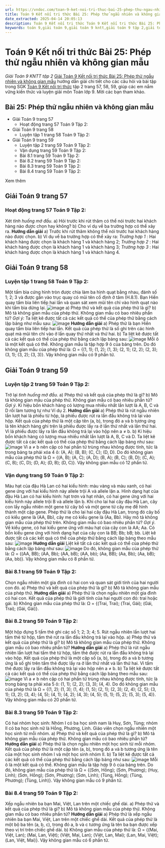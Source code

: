 ```yaml
---
url: https://vndoc.com/toan-9-ket-noi-tri-thuc-bai-25-phep-thu-ngau-nhien-va-khong-gian-mau-334329
title: Toán 9 Kết nối tri thức Bài 25: Phép thử ngẫu nhiên và không gian mẫu - Giải Toán 9 KNTT tập 2 - VnDoc.com
date_extracted: 2025-04-14 20:05:13
description: Toán 9 Kết nối tri thức Toán 9 Kết nối tri thức Bài 25: Phép thử ngẫu nhiên và không gian mẫu hướng dẫn giải chi tiết các câu hỏi và bài tập trong SGK Toán 9 Kết nối tri thức tập 2.
keywords: toán 9,giải toán 9,giải toán 9 kntt,giải toán 9 tập 2,giải toán 9 kết nối tri thức,toán 9 kết nối tri thức tập 2,Toán 9 Kết nối tri thức bài Bài 25 Phép thử ngẫu nhiên và không gian mẫu,giải Toán 9 Kết nối tri thức Bài 25 Phép thử ngẫu nhiên và không gian mẫu,giải toán 9 kntt Bài 25 Phép thử ngẫu nhiên và không gian mẫu,toán 9 kết nối tri thức tập 2 trang 58,toán 9 kết nối tri thức tập 2 trang 59,Bài 25 Phép thử ngẫu nhiên và không gian mẫu
---
```


# Toán 9 Kết nối tri thức Bài 25: Phép thử ngẫu nhiên và không gian mẫu
 _Giải Toán 9 KNTT tập 2_
[Giải Toán 9 Kết nối tri thức Bài 25: Phép thử ngẫu nhiên và không gian mẫu](<https://vndoc.com/toan-9-ket-noi-tri-thuc-bai-25-phep-thu-ngau-nhien-va-khong-gian-mau-334329>) hướng dẫn giải chi tiết cho các câu hỏi và bài tập trong SGK [Toán 9 Kết nối tri thức](<https://vndoc.com/toan-9-ket-noi-tri-thuc>) tập 2 trang 57, 58, 59, giúp các em nắm vững kiến thức và luyện giải môn Toán lớp 9. Mời các bạn tham khảo.
## Bài 25: Phép thử ngẫu nhiên và không gian mẫu
  * Giải Toán 9 trang 57
    * Hoạt động trang 57 Toán 9 Tập 2: 
  * Giải Toán 9 trang 58
    * Luyện tập 1 trang 58 Toán 9 Tập 2: 
  * Giải Toán 9 trang 59
    * Luyện tập 2 trang 59 Toán 9 Tập 2: 
    * Vận dụng trang 59 Toán 9 Tập 2: 
    * Bài 8.1 trang 59 Toán 9 Tập 2: 
    * Bài 8.2 trang 59 Toán 9 Tập 2: 
    * Bài 8.3 trang 59 Toán 9 Tập 2: 
    * Bài 8.4 trang 59 Toán 9 Tập 2: 

Xem thêm
## **Giải Toán 9 trang 57**
### **Hoạt động trang 57 Toán 9 Tập 2:**
Xét _tình huống mở đầu_.
a\) Hỏi trước khi rút thăm có thể nói trước hai khách hàng nào được chọn hay không?
b\) Cho ví dụ về ba trường hợp có thể xảy ra.
**Hướng dẫn giải**
a\) Trước khi rút thăm không thể nói trước hai khách hàng nào được chọn.
b\) Ví dụ về ba trường hợp có thể xảy ra:
_Trường hợp 1_ : Hai khách hàng được chọn là khách hàng 1 và khách hàng 2;
_Trường hợp 2_ : Hai khách hàng được chọn là khách hàng 1 và khách hàng 3;
_Trường hợp 3_ : Hai khách hàng được chọn là khách hàng 1 và khách hàng 4.
## **Giải Toán 9 trang 58**
### **Luyện tập 1 trang 58 Toán 9 Tập 2:**
Một tấm bìa cứng hình tròn được chia làm ba hình quạt bằng nhau, đánh số 1; 2; 3 và được gắn vào trục quay có mũi tên cố định ở tâm \(H.8.1\). Bạn Hiền quay tấm bìa liên tiếp hai lần và quan sát xem mũi tên chỉ vào hình quạt nào khi tấm bìa dừng lại.
![image](https://i.vdoc.vn/data/image/2025/01/04/luyen-tap-1-trang-58-toan-9-tap-2.png)
a\) Phép thử và kết quả của phép thử là gì?
b\) Mô tả không gian mẫu của phép thử. Không gian mẫu có bao nhiêu phẩn tử?
_Gợi ý:_ Ta liệt kê được tất cả các kết quả có thể của phép thử bằng cách lập bảng như mẫu sau:
![image](https://i.vdoc.vn/data/image/2025/01/04/luyen-tap-1-trang-58-toan-9-tap-2-1.png)
**Hướng dẫn giải**
a\) Phép thử là bạn Hiền quay tấm bìa liên tiếp hai lần.
Kết quả của phép thử là số ghi trên các hình quạt mà mũi tên chỉ vào ở lần quay thứ nhất và thứ hai.
b\) Ta liệt kê được tất cả các kết quả có thể của phép thử bằng cách lập bảng sau:
![image](https://i.vdoc.vn/data/image/2025/01/04/luyen-tap-1-trang-58-toan-9-tap-2-2.png)
Mỗi ô là một kết quả có thể. Không gian mẫu là tập hợp 9 ô của bảng trên. Do đó không gian mẫu của phép thử là: Ω = \{\(1, 1\); \(1, 2\); \(1, 3\); \(2, 1\); \(2, 2\); \(2, 3\); \(3, 1\); \(3, 2\); \(3, 3\)\}. Vậy không gian mẫu có 9 phần tử.
## **Giải Toán 9 trang 59**
### **Luyện tập 2 trang 59 Toán 9 Tập 2:**
Trở lại _tình huống mở đầu_.
a\) Phép thử và kết quả của phép thử là gì?
b\) Mô tả không gian mẫu của phép thử. Không gian mẫu có bao nhiêu phần tử?
_Gợi ý_. Kí hiệu bốn khách hàng có lượng mua nhiều nhất lần lượt là A, B, C và D rồi làm tương tự như Ví dụ 2.
**Hướng dẫn giải**
a\) Phép thử là rút ngẫu nhiên lần lượt hai lá phiếu từ hộp, lá phiếu được rút ra lần đầu không trả lại vào hộp.
Kết quả của phép thử là một cặp tên \(a, b\), trong đó a và b tương ứng là tên khách hàng ghi trên lá phiếu được lấy ra ở lần thứ nhất và lần thứ hai. Vì lá phiếu được lấy ra lần đầu không trả lại vào hộp nên a ≠ b.
b\) Kí hiệu bốn khách hàng có lượng mua nhiều nhất lần lượt là A, B, C và D.
Ta liệt kê được tất cả các kết quả có thể của phép thử bằng cách lập bảng như sau:
![image](https://i.vdoc.vn/data/image/2025/01/04/luyen-tap-2-trang-59-toan-9-tap-2.png)
Vì a ≠ b nên cặp có hai phần tử trùng nhau không được tính, tức là trong bảng ta phải xóa 4 ô: \(A, A\); \(B, B\); \(C, C\); \(D, D\). Do đó không gian mẫu của phép thử là Ω = \{\(A, B\); \(A, C\); \(A, D\); \(B, A\); \(B, C\); \(B, D\); \(C, A\); \(C, B\); \(C, D\); \(D, A\); \(D, B\); \(D, C\)\}. Vậy không gian mẫu có 12 phần tử.
### **Vận dụng trang 59 Toán 9 Tập 2:**
Màu hạt của đậu Hà Lan có hai kiểu hình: màu vàng và màu xanh, có hai gene ứng với hai kiểu hình này allele trội A và allele lặn a. Hình dạng hạt của đậu Hà Lan có hai kiểu hình: hạt trơn và hạt nhăn, có hai gene ứng với hai kiểu hình này allele trội B và allele lặn b.
Khi cho lai hai cây đậu Hà Lan, cây con lấy ngẫu nhiên một gene từ cây bố và một gene từ cây mẹ để hình thành một cặp gene. Phép thử là cho lai hai cây đậu Hà Lan, trong đó cây bố có kiểu gene là \(AA, Bb\), cây mẹ có kiểu gene là \(Aa, Bb\).
Hãy mô tả không gian mẫu của phép thử trên. Không gian mẫu có bao nhiêu phần tử?
_Gợi ý_. Về kiểu gene, có hai kiểu gene ứng với màu hạt của cây con là AA; Aa.
Có bốn kiểu gene ứng với hình dạng hạt của cây con là BB; Bb; bB; bb.
Liệt kê được tất cả các kết quả có thể của phép thử bằng cách lập bảng theo mẫu sau:
![image](https://i.vdoc.vn/data/image/2025/01/04/van-dung-trang-59-toan-9-tap-2.png)
**Hướng dẫn giải**
Liệt kê tất cả các kết quả có thể của phép thử bằng cách lập bảng như sau:
![image](https://i.vdoc.vn/data/image/2025/01/04/van-dung-trang-59-toan-9-tap-2-1.png)
Do đó, không gian mẫu của phép thử là: Ω = \{\(AA, BB\); \(AA, Bb\); \(AA, bB\); \(AA, bb\); \(Aa, BB\); \(Aa, Bb\); \(Aa, bB\); \(Aa, bb\)\}. Vậy không gian mẫu có 8 phần tử.
### **Bài 8.1 trang 59 Toán 9 Tập 2:**
Chọn ngẫu nhiên một gia đình có hai con và quan sát giới tính của hai người con đó.
a\) Phép thử và kết quả của phép thử là gì?
b\) Mô tả không gian mẫu của phép thử.
**Hướng dẫn giải**
a\) Phép thử là chọn ngẫu nhiên một gia đình có hai con.
Kết quả của phép thử là giới tính của hai người con đó: trai hoặc gái.
b\) Không gian mẫu của phép thử là: Ω = \{\(Trai, Trai\); \(Trai, Gái\); \(Gái, Trai\); \(Gái, Gái\)\}.
### **Bài 8.2 trang 59 Toán 9 Tập 2:**
Một hộp đựng 5 tấm thẻ ghi các số 1; 2; 3; 4; 5. Rút ngẫu nhiên lần lượt hai tấm thẻ từ hộp, tấm thẻ rút ra lần đầu không trả lại vào hộp.
a\) Phép thử và kết quả của phép thử là gì?
b\) Mô tả không gian mẫu của phép thử. Không gian mẫu có bao nhiêu phần tử?
**Hướng dẫn giải**
a\) Phép thử là rút ngẫu nhiên lần lượt hai tấm thẻ từ hộp, tấm thẻ được rút ra lần đầu không trả lại vào hộp.
Kết quả của phép thử là một cặp số \(a, b\), trong đó a và b tương ứng là số ghi trên tấm thẻ được lấy ra ở lần thứ nhất và lần thứ hai. Vì tấm thẻ được lấy ra lần đầu không trả lại vào hộp nên a ≠ b.
b\) Ta liệt kê được tất cả các kết quả có thể của phép thử bằng cách lập bảng theo mẫu sau:
![image](https://i.vdoc.vn/data/image/2025/01/04/bai-8-2-trang-59-toan-lop-9-tap-2.png)
Vì a ≠ b nên cặp có hai phần tử trùng nhau không được tính, tức là trong bảng ta phải xóa 5 ô: \(1, 1\); \(2, 2\); \(3, 3\); \(4, 4\). Do đó không gian mẫu của phép thử là Ω = \{\(1, 2\); \(1, 3\); \(1, 4\); \(1, 5\); \(2, 1\); \(2, 3\); \(2, 4\); \(2, 5\); \(3, 1\); \(3, 2\); \(3, 4\); \(4, 5\); \(4, 1\); \(4, 2\); \(4, 3\); \(4, 5\); \(5, 1\); \(5, 2\); \(5, 3\); \(5, 4\)\}. Vậy không gian mẫu có 20 phần tử.
### **Bài 8.3 trang 59 Toán 9 Tập 2:**
Có hai nhóm học sinh: Nhóm I có ba học sinh nam là Huy, Sơn, Tùng; nhóm II có ba học sinh nữ là Hồng, Phương, Linh. Giáo viên chọn ngẫu nhiên một học sinh từ mỗi nhóm.
a\) Phép thử và kết quả của phép thử là gì?
b\) Mô tả không gian mẫu của phép thử. Không gian mẫu có bao nhiêu phần tử?
**Hướng dẫn giải**
a\) Phép thử là chọn ngẫu nhiên một học sinh từ mỗi nhóm.
Kết quả của phép thử là một cặp tên \(a, b\), trong đó a và b tương ứng là tên của một học sinh nhóm I và một học sinh nhóm II.
b\) Ta liệt kê được tất cả các kết quả có thể của phép thử bằng cách lập bảng như sau:
![image](https://i.vdoc.vn/data/image/2025/01/04/bai-8-3-trang-59-toan-lop-9-tap-2.png)
Mỗi ô là một kết quả có thể. Không gian mẫu là tập hợp 9 ô của bảng trên. Do đó, không gian mẫu của phép thử là Ω = \{\(Sơn, Hồng\); \(Sơn, Phương\); \(Huy, Linh\); \(Sơn, Hồng\); \(Sơn, Phương\); \(Sơn, Linh\); \(Tùng, Hồng\); \(Tùng, Phương\); \(Tùng, Linh\)\}. Vậy không gian mẫu có 9 phần tử.
### **Bài 8.4 trang 59 Toán 9 Tập 2:**
Xếp ngẫu nhiên ba bạn Mai, Việt, Lan trên một chiếc ghế dài.
a\) Phép thử và kết quả của phép thử là gì?
b\) Mô tả không gian mẫu của phép thử. Không gian mẫu có bao nhiêu phần tử?
**Hướng dẫn giải**
a\) Phép thử là xếp ngẫu nhiên ba bạn Mai, Việt, Lan trên một chiếc ghế dài.
Kết quả của phép thử là một bộ ba tên \(a, b, c\), trong đó a, b và c tương ứng là tên ba bạn được xếp theo vị trí trên chiếc ghế dài.
b\) Không gian mẫu của phép thử là: Ω = \{\(Mai, Việt, Lan\); \(Mai, Lan, Việt\); \(Việt, Mai, Lan\); \(Việt, Lan, Mai\); \(Lan, Mai, Việt\); \(Lan, Việt, Mai\)\}. Vậy không gian mẫu có 6 phần tử.
